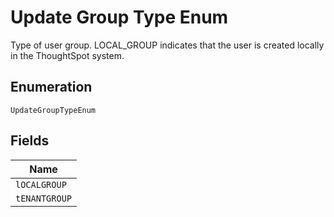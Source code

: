 
# Update Group Type Enum

Type of user group. LOCAL_GROUP indicates that the user is created locally in the ThoughtSpot system.

## Enumeration

`UpdateGroupTypeEnum`

## Fields

| Name |
|  --- |
| `lOCALGROUP` |
| `tENANTGROUP` |

